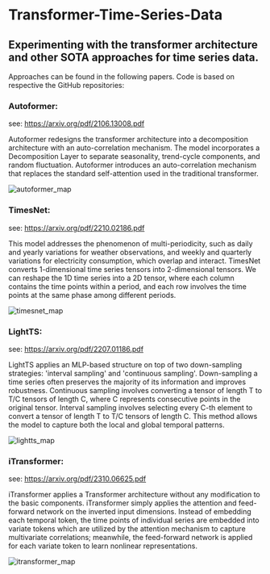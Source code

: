# Transformer-Time-Series-Data

## Experimenting with the transformer architecture and other SOTA approaches for time series data.

Approaches can be found in the following papers. Code is based on respective the GitHub repositories:

### Autoformer:

see: https://arxiv.org/pdf/2106.13008.pdf
 
Autoformer redesigns the transformer architecture into a decomposition architecture with an auto-correlation mechanism. The model incorporates a Decomposition Layer to separate seasonality, trend-cycle components, and random fluctuation. Autoformer introduces an auto-correlation mechanism that replaces the standard self-attention used in the traditional transformer.

![autoformer_map](https://github.com/xanmendelsohn/Transformer-Time-Series-Data/images/autoformer.PNG)

 
### TimesNet:

see: https://arxiv.org/pdf/2210.02186.pdf
 
This model addresses the phenomenon of multi-periodicity, such as daily and yearly variations for weather observations, and weekly and quarterly variations for electricity consumption, which overlap and interact. TimesNet converts 1-dimensional time series tensors into 2-dimensional tensors. We can reshape the 1D time series into a 2D tensor, where each column contains the time points within a period, and each row involves the time points at the same phase among different periods.

![timesnet_map](https://github.com/xanmendelsohn/Transformer-Time-Series-Data/images/timesnet.PNG)
 
### LightTS:

see: https://arxiv.org/pdf/2207.01186.pdf
 
LightTS applies an MLP-based structure on top of two down-sampling strategies: 'interval sampling' and 'continuous sampling'. Down-sampling a time series often preserves the majority of its information and improves robustness. Continuous sampling involves converting a tensor of length T to T/C tensors of length C, where C represents consecutive points in the original tensor. Interval sampling involves selecting every C-th element to convert a tensor of length T to T/C tensors of length C. This method allows the model to capture both the local and global temporal patterns.

![lightts_map](https://github.com/xanmendelsohn/Transformer-Time-Series-Data/images/LightTS.PNG)
 
### iTransformer:

see: https://arxiv.org/pdf/2310.06625.pdf
 
iTransformer applies a Transformer architecture without any modification to the basic components. iTransformer simply applies the attention and feed-forward network on the inverted input dimensions. Instead of embedding each temporal token, the time points of individual series are embedded into variate tokens which are utilized by the attention mechanism to capture multivariate correlations; meanwhile, the feed-forward network is applied for each variate token to learn nonlinear representations.

![itransformer_map](https://github.com/xanmendelsohn/Transformer-Time-Series-Data/images/iTransformer.PNG)
  
